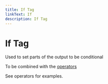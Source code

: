 ```yaml
---
title: If Tag
linkText: If
description: If Tag
---
```


# If Tag

Used to set parts of the output to be conditional

To be combined with the [operators](../../operators/index)

See operators for examples.

